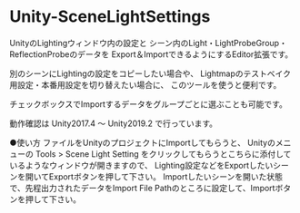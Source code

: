 # Unity-SceneLightSettings

UnityのLightingウィンドウ内の設定と
シーン内のLight・LightProbeGroup・ReflectionProbeのデータを
Export＆ImportできるようにするEditor拡張です。

別のシーンにLightingの設定をコピーしたい場合や、
Lightmapのテストベイク用設定・本番用設定を切り替えたい場合に、
このツールを使うと便利です。

チェックボックスでImportするデータをグループごとに選ぶことも可能です。

動作確認は Unity2017.4 ～ Unity2019.2 で行っています。

●使い方
ファイルをUnityのプロジェクトにImportしてもらうと、
Unityのメニューの Tools > Scene Light Setting をクリックしてもらうとこちらに添付しているようなウィンドウが開きますので、
Lighting設定などをExportしたいシーンを開いてExportボタンを押して下さい。
Importしたいシーンを開いた状態で、先程出力されたデータをImport File Pathのところに設定して、Importボタンを押して下さい。

